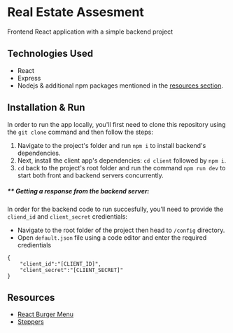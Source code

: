 # Real Estate Assesment
Frontend React application with a simple backend project


## Technologies Used
* React
* Express
* Nodejs
& additional npm packages mentioned in the [resources section](#firstResource).

## Installation & Run
In order to run the app locally, you'll first need to clone this repository using the ```git clone``` command and then follow the steps:
1. Navigate to the project's folder and run ```npm i``` to install backend's dependencies.
2. Next, install the client app's dependencies: ```cd client``` followed by ```npm i```.
3. ``cd`` back to the project's root folder and run the command ``` npm run dev ``` to start both front and backend servers concurrently.

##### ** Getting a response from the backend server:
In order for the backend code to run succesfully, you'll need to provide the ```cliend_id``` and ```client_secret``` credientials:

* Navigate to the root folder of the project then head to ```/config``` directory.
* Open ```default.json``` file using a code editor and enter the required credientials
```
{
    "client_id":"[CLIENT_ID]",
    "client_secret":"[CLIENT_SECRET]"
}

```

## Resources
* <a name="firstResource" href="https://www.npmjs.com/package/react-burger-menu"> React Burger Menu</a>
* <a href="https://www.npmjs.com/package/bootstrap-steps" >Steppers</a>
